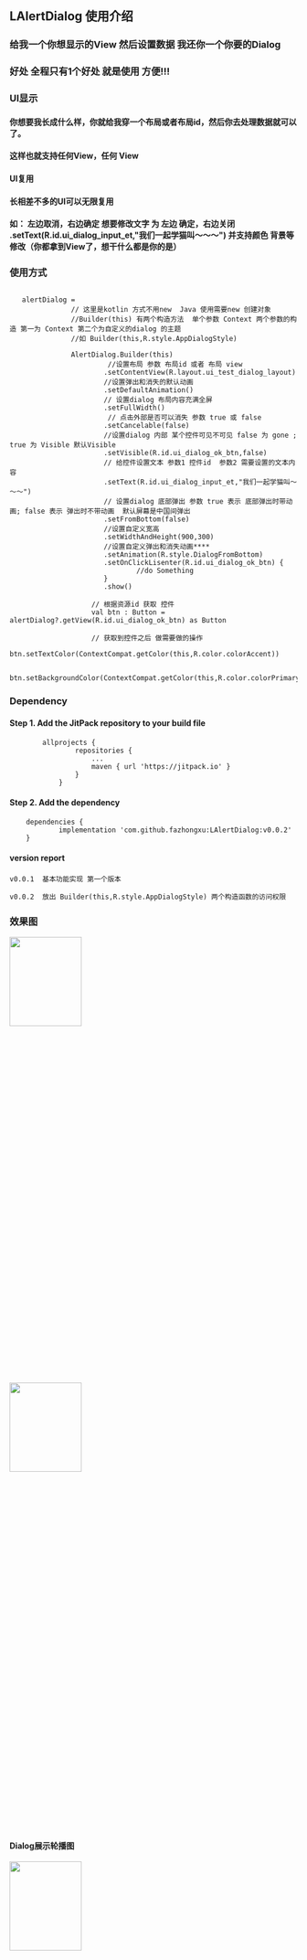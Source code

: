 ## LAlertDialog 使用介绍

### 给我一个你想显示的View 然后设置数据 我还你一个你要的Dialog

### 好处  全程只有1个好处 就是使用   方便!!! 


### UI显示
#### 你想要我长成什么样，你就给我穿一个布局或者布局id，然后你去处理数据就可以了。
#### 这样也就支持任何View，任何 View

#### UI复用
#### 长相差不多的UI可以无限复用

#### 如： 左边取消，右边确定  想要修改文字  为 左边 确定，右边关闭  .setText(R.id.ui_dialog_input_et,"我们一起学猫叫～～～") 并支持颜色 背景等修改（你都拿到View了，想干什么都是你的是）

### 使用方式 
```

   alertDialog =
               // 这里是kotlin 方式不用new  Java 使用需要new 创建对象
               //Builder(this) 有两个构造方法  单个参数 Context 两个参数的构造 第一为 Context 第二个为自定义的dialog 的主题 
               //如 Builder(this,R.style.AppDialogStyle)
               
               AlertDialog.Builder(this)   
                        //设置布局 参数 布局id 或者 布局 view
                       .setContentView(R.layout.ui_test_dialog_layout) 
                       //设置弹出和消失的默认动画           
                       .setDefaultAnimation()  
                       // 设置dialog 布局内容充满全屏                                   
                       .setFullWidth()      
                        // 点击外部是否可以消失 参数 true 或 false                                      
                       .setCancelable(false)     
                       //设置dialog 内部 某个控件可见不可见 false 为 gone ; true 为 Visible 默认Visible                                
                       .setVisible(R.id.ui_dialog_ok_btn,false)   
                       // 给控件设置文本 参数1 控件id  参数2 需要设置的文本内容         
                       .setText(R.id.ui_dialog_input_et,"我们一起学猫叫～～～") 
                       // 设置dialog 底部弹出 参数 true 表示 底部弹出时带动画; false 表示 弹出时不带动画  默认屏幕是中国间弹出 
                       .setFromBottom(false)     
                       //设置自定义宽高                                  
                       .setWidthAndHeight(900,300) 
                       //设置自定义弹出和消失动画****                  
                       .setAnimation(R.style.DialogFromBottom)  
                       .setOnClickLisenter(R.id.ui_dialog_ok_btn) {
                               //do Something
                       }       
                       .show()                                                     

                    // 根据资源id 获取 控件 
                    val btn : Button = alertDialog?.getView(R.id.ui_dialog_ok_btn) as Button

                    // 获取到控件之后 做需要做的操作
                    btn.setTextColor(ContextCompat.getColor(this,R.color.colorAccent))

                    btn.setBackgroundColor(ContextCompat.getColor(this,R.color.colorPrimaryDark))
```
### Dependency

#### Step 1. Add the JitPack repository to your build file
    
```
        allprojects {
                repositories {
                    ...
                    maven { url 'https://jitpack.io' }
                }
            }
```
#### Step 2. Add the dependency

```
    dependencies {
	        implementation 'com.github.fazhongxu:LAlertDialog:v0.0.2'
	}
```

#### version report

    v0.0.1  基本功能实现 第一个版本
    
    v0.0.2  放出 Builder(this,R.style.AppDialogStyle) 两个构造函数的访问权限  

### 效果图 
<img src="https://github.com/fazhongxu/LAlertDialog/blob/master/images/001.png" width="50%" height="20%">
<img src="https://github.com/fazhongxu/LAlertDialog/blob/master/images/002.png" width="50%" height="20%">

#### Dialog展示轮播图
<img src="https://github.com/fazhongxu/LAlertDialog/blob/master/images/003.jpg" width="50%" height="20%">

### demo apk
### Demo 地址  https://github.com/fazhongxu/LAlertDialog/blob/master/apk/lalertdialog.apk
